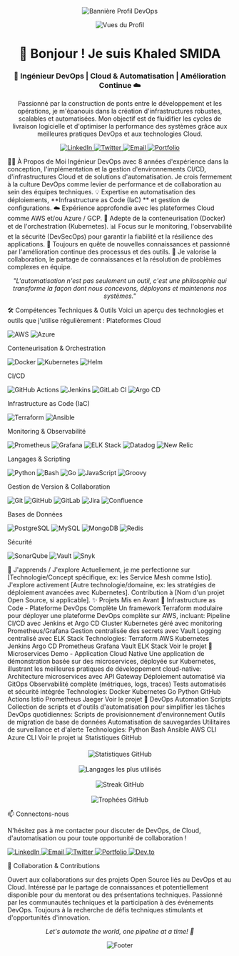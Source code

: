 <!-- ***** BANNIÈRE ***** --> <!-- Remplacez l'URL ci-dessous par le lien vers votre bannière personnalisée --> <!-- Vous pouvez créer une bannière avec des outils comme Canva ou Figma --> <p align="center"> <img src="https://raw.githubusercontent.com/VOTRE_NOM_UTILISATEUR_GITHUB/VOTRE_NOM_UTILISATEUR_GITHUB/main/assets/banner.png" alt="Bannière Profil DevOps"/> </p> <!-- ***** COMPTEUR DE VUES ***** --> <p align="center"> <img src="https://komarev.com/ghpvc/?username=VOTRE_NOM_UTILISATEUR_GITHUB&style=flat-square&color=blue" alt="Vues du Profil"/> </p> <!-- ***** INTRODUCTION ***** --> <h1 align="center">👋 Bonjour ! Je suis Khaled SMIDA</h1> <h3 align="center">🚀 Ingénieur DevOps | Cloud & Automatisation | Amélioration Continue ☁️</h3> <p align="center"> Passionné par la construction de ponts entre le développement et les opérations, je m'épanouis dans la création d'infrastructures robustes, scalables et automatisées. Mon objectif est de fluidifier les cycles de livraison logicielle et d'optimiser la performance des systèmes grâce aux meilleures pratiques DevOps et aux technologies Cloud. </p> <!-- ***** RÉSEAUX SOCIAUX ***** --> <p align="center"> <!-- Remplacez les '#' par vos liens réels --> <a href="https://www.linkedin.com/in/khaled-s-b9a1bbb3/" target="_blank"> <img src="https://img.shields.io/badge/LinkedIn-%230077B5.svg?style=for-the-badge&logo=linkedin&logoColor=white" alt="LinkedIn"/> </a> <a href="https://twitter.com/VOTRE_PROFIL_TWITTER" target="_blank"> <img src="https://img.shields.io/badge/Twitter-%231DA1F2.svg?style=for-the-badge&logo=twitter&logoColor=white" alt="Twitter"/> </a> <a href="mailto:smida.khaled@outlook.fr"> <img src="https://img.shields.io/badge/Email-Me-informational?style=for-the-badge&logo=microsoft-outlook&logoColor=white" alt="Email"/> </a> <a href="URL_DE_VOTRE_BLOG_OU_PORTFOLIO" target="_blank"> <img src="https://img.shields.io/badge/Portfolio-Website-blue?style=for-the-badge&logo=google-chrome&logoColor=white" alt="Portfolio"/> </a> </p>
<!-- ***** À PROPOS DE MOI ***** -->
👨‍💻 À Propos de Moi
Ingénieur DevOps avec 8 années d'expérience dans la conception, l'implémentation et la gestion d'environnements CI/CD, d'infrastructures Cloud et de solutions d'automatisation. Je crois fermement à la culture DevOps comme levier de performance et de collaboration au sein des équipes techniques.
💡 Expertise en automatisation des déploiements, **Infrastructure as Code (IaC) ** et gestion de configurations.
☁️ Expérience approfondie avec les plateformes Cloud comme AWS et/ou Azure / GCP.
🐳 Adepte de la conteneurisation (Docker) et de l'orchestration (Kubernetes).
📊 Focus sur le monitoring, l'observabilité et la sécurité (DevSecOps) pour garantir la fiabilité et la résilience des applications.
🌱 Toujours en quête de nouvelles connaissances et passionné par l'amélioration continue des processus et des outils.
🤝 Je valorise la collaboration, le partage de connaissances et la résolution de problèmes complexes en équipe.
<!-- ***** CITATION ***** --> <p align="center"> <i>"L'automatisation n'est pas seulement un outil, c'est une philosophie qui transforme la façon dont nous concevons, déployons et maintenons nos systèmes."</i> </p>
<!-- ***** COMPÉTENCES TECHNIQUES & OUTILS ***** -->
🛠️ Compétences Techniques & Outils
Voici un aperçu des technologies et outils que j'utilise régulièrement :
Plateformes Cloud
<p> <img src="https://img.shields.io/badge/AWS-%23FF9900.svg?style=for-the-badge&logo=amazon-aws&logoColor=white" alt="AWS"/> <img src="https://img.shields.io/badge/Azure-%230078D4.svg?style=for-the-badge&logo=microsoft-azure&logoColor=white" alt="Azure"/> </p>
Conteneurisation & Orchestration
<p> <img src="https://img.shields.io/badge/Docker-%232496ED.svg?style=for-the-badge&logo=docker&logoColor=white" alt="Docker"/> <img src="https://img.shields.io/badge/Kubernetes-%23326CE5.svg?style=for-the-badge&logo=kubernetes&logoColor=white" alt="Kubernetes"/> <img src="https://img.shields.io/badge/Helm-%230F1689.svg?style=for-the-badge&logo=helm&logoColor=white" alt="Helm"/> </p>
CI/CD
<p> <img src="https://img.shields.io/badge/GitHub%20Actions-%232088FF.svg?style=for-the-badge&logo=github-actions&logoColor=white" alt="GitHub Actions"/> <img src="https://img.shields.io/badge/Jenkins-%23D24939.svg?style=for-the-badge&logo=jenkins&logoColor=white" alt="Jenkins"/> <img src="https://img.shields.io/badge/GitLab%20CI-%23FCA121.svg?style=for-the-badge&logo=gitlab&logoColor=white" alt="GitLab CI"/> <img src="https://img.shields.io/badge/Argo%20CD-%23EF7B4D.svg?style=for-the-badge&logo=argo&logoColor=white" alt="Argo CD"/> </p>
Infrastructure as Code (IaC)
<p> <img src="https://img.shields.io/badge/Terraform-%237B42BC.svg?style=for-the-badge&logo=terraform&logoColor=white" alt="Terraform"/> <img src="https://img.shields.io/badge/Ansible-%23EE0000.svg?style=for-the-badge&logo=ansible&logoColor=white" alt="Ansible"/> </p>
Monitoring & Observabilité
<p> <img src="https://img.shields.io/badge/Prometheus-%23E6522C.svg?style=for-the-badge&logo=prometheus&logoColor=white" alt="Prometheus"/> <img src="https://img.shields.io/badge/Grafana-%23F46800.svg?style=for-the-badge&logo=grafana&logoColor=white" alt="Grafana"/> <img src="https://img.shields.io/badge/Elastic%20Stack-%23005571.svg?style=for-the-badge&logo=elasticsearch&logoColor=white" alt="ELK Stack"/> <img src="https://img.shields.io/badge/Datadog-%23632CA6.svg?style=for-the-badge&logo=datadog&logoColor=white" alt="Datadog"/> <img src="https://img.shields.io/badge/New%20Relic-%23008C99.svg?style=for-the-badge&logo=new-relic&logoColor=white" alt="New Relic"/> </p>
Langages & Scripting
<p> <img src="https://img.shields.io/badge/Python-%233776AB.svg?style=for-the-badge&logo=python&logoColor=white" alt="Python"/> <img src="https://img.shields.io/badge/Bash-%234EAA25.svg?style=for-the-badge&logo=gnu-bash&logoColor=white" alt="Bash"/> <img src="https://img.shields.io/badge/Go-%2300ADD8.svg?style=for-the-badge&logo=go&logoColor=white" alt="Go"/> <img src="https://img.shields.io/badge/JavaScript-%23F7DF1E.svg?style=for-the-badge&logo=javascript&logoColor=black" alt="JavaScript"/> <img src="https://img.shields.io/badge/Groovy-%234298B8.svg?style=for-the-badge&logo=apache-groovy&logoColor=white" alt="Groovy"/> </p>
Gestion de Version & Collaboration
<p> <img src="https://img.shields.io/badge/Git-%23F05033.svg?style=for-the-badge&logo=git&logoColor=white" alt="Git"/> <img src="https://img.shields.io/badge/GitHub-%23181717.svg?style=for-the-badge&logo=github&logoColor=white" alt="GitHub"/> <img src="https://img.shields.io/badge/GitLab-%23FCA121.svg?style=for-the-badge&logo=gitlab&logoColor=white" alt="GitLab"/> <img src="https://img.shields.io/badge/Jira-%230052CC.svg?style=for-the-badge&logo=jira&logoColor=white" alt="Jira"/> <img src="https://img.shields.io/badge/Confluence-%230052CC.svg?style=for-the-badge&logo=confluence&logoColor=white" alt="Confluence"/> </p>
Bases de Données
<p> <img src="https://img.shields.io/badge/PostgreSQL-%23336791.svg?style=for-the-badge&logo=postgresql&logoColor=white" alt="PostgreSQL"/> <img src="https://img.shields.io/badge/MySQL-%234479A1.svg?style=for-the-badge&logo=mysql&logoColor=white" alt="MySQL"/> <img src="https://img.shields.io/badge/MongoDB-%2347A248.svg?style=for-the-badge&logo=mongodb&logoColor=white" alt="MongoDB"/> <img src="https://img.shields.io/badge/Redis-%23DC382D.svg?style=for-the-badge&logo=redis&logoColor=white" alt="Redis"/> </p>
Sécurité
<p> <img src="https://img.shields.io/badge/SonarQube-%234E9BCD.svg?style=for-the-badge&logo=sonarqube&logoColor=white" alt="SonarQube"/> <img src="https://img.shields.io/badge/Vault-%23000000.svg?style=for-the-badge&logo=vault&logoColor=white" alt="Vault"/> <img src="https://img.shields.io/badge/Snyk-%23435E9C.svg?style=for-the-badge&logo=snyk&logoColor=white" alt="Snyk"/> </p>
<!-- ***** CE SUR QUOI JE TRAVAILLE / J'APPRENDS ***** -->
🌱 J'apprends / J'explore
Actuellement, je me perfectionne sur [Technologie/Concept spécifique, ex: les Service Mesh comme Istio].
J'explore activement [Autre technologie/domaine, ex: les stratégies de déploiement avancées avec Kubernetes].
Contribution à [Nom d'un projet Open Source, si applicable].
<!-- ***** PROJETS MIS EN AVANT ***** -->
✨ Projets Mis en Avant
<!-- Utilisez la fonctionnalité "Pinned Repositories" de GitHub pour mettre en avant vos meilleurs projets. --> <!-- Vous pouvez aussi ajouter une description manuelle ici pour 2-3 projets clés: -->
🔄 Infrastructure as Code - Plateforme DevOps Complète
Un framework Terraform modulaire pour déployer une plateforme DevOps complète sur AWS, incluant:
Pipeline CI/CD avec Jenkins et Argo CD
Cluster Kubernetes géré avec monitoring Prometheus/Grafana
Gestion centralisée des secrets avec Vault
Logging centralisé avec ELK Stack
Technologies: Terraform AWS Kubernetes Jenkins Argo CD Prometheus Grafana Vault ELK Stack
Voir le projet
🚢 Microservices Demo - Application Cloud Native
Une application de démonstration basée sur des microservices, déployée sur Kubernetes, illustrant les meilleures pratiques de développement cloud-native:
Architecture microservices avec API Gateway
Déploiement automatisé via GitOps
Observabilité complète (métriques, logs, traces)
Tests automatisés et sécurité intégrée
Technologies: Docker Kubernetes Go Python GitHub Actions Istio Prometheus Jaeger
Voir le projet
🤖 DevOps Automation Scripts
Collection de scripts et d'outils d'automatisation pour simplifier les tâches DevOps quotidiennes:
Scripts de provisionnement d'environnement
Outils de migration de base de données
Automatisation de sauvegardes
Utilitaires de surveillance et d'alerte
Technologies: Python Bash Ansible AWS CLI Azure CLI
Voir le projet
<!-- ***** STATISTIQUES GITHUB ***** -->
📊 Statistiques GitHub </p>
<p align="center"> <!-- Remplacez 'VOTRE_NOM_UTILISATEUR_GITHUB' par votre nom d'utilisateur --> <img src="https://github-readme-stats.vercel.app/api?username=VOTRE_NOM_UTILISATEUR_GITHUB&show_icons=true&theme=radical&rank_icon=github&hide_border=true&include_all_commits=true" alt="Statistiques GitHub"/> <br/><br/> <img src="https://github-readme-stats.vercel.app/api/top-langs/?username=VOTRE_NOM_UTILISATEUR_GITHUB&layout=compact&theme=radical&hide_border=true" alt="Langages les plus utilisés"/> <br/><br/> <img src="https://github-readme-streak-stats.herokuapp.com/?user=VOTRE_NOM_UTILISATEUR_GITHUB&theme=radical&hide_border=true" alt="Streak GitHub"/> <br/><br/> <img src="https://github-profile-trophy.vercel.app/?username=VOTRE_NOM_UTILISATEUR_GITHUB&theme=radical&no-frame=true&column=7" alt="Trophées GitHub"/> </p> <!-- Le graphique d'activité des contributions est généré automatiquement par GitHub plus bas sur votre profil -->

<!-- ***** CONNECTONS-NOUS ***** -->
📫 Connectons-nous </p>
N'hésitez pas à me contacter pour discuter de DevOps, de Cloud, d'automatisation ou pour toute opportunité de collaboration !
<p align="left"> <!-- Remplacez les liens par vos liens réels --> <a href="https://linkedin.com/in/VOTRE_PROFIL_LINKEDIN" target="_blank"> <img src="https://img.shields.io/badge/LinkedIn-%230077B5.svg?style=for-the-badge&logo=linkedin&logoColor=white" alt="LinkedIn"/> </a> <a href="mailto:VOTRE_ADRESSE_EMAIL@example.com"> <img src="https://img.shields.io/badge/Email-Me-informational?style=for-the-badge&logo=microsoft-outlook&logoColor=white" alt="Email"/> </a> <a href="https://twitter.com/VOTRE_PROFIL_TWITTER" target="_blank"> <img src="https://img.shields.io/badge/Twitter-%231DA1F2.svg?style=for-the-badge&logo=twitter&logoColor=white" alt="Twitter"/> </a> <a href="URL_DE_VOTRE_BLOG_OU_PORTFOLIO" target="_blank"> <img src="https://img.shields.io/badge/Portfolio-Website-blue?style=for-the-badge&logo=google-chrome&logoColor=white" alt="Portfolio"/> </a> <a href="https://dev.to/VOTRE_PROFIL_DEV" target="_blank"> <img src="https://img.shields.io/badge/Dev.to-%230A0A0A.svg?style=for-the-badge&logo=dev.to&logoColor=white" alt="Dev.to"/> </a> </p>
<!-- ***** COLLABORATION ***** -->
🤝 Collaboration & Contributions </p>
Ouvert aux collaborations sur des projets Open Source liés au DevOps et au Cloud.
Intéressé par le partage de connaissances et potentiellement disponible pour du mentorat ou des présentations techniques.
Passionné par les communautés techniques et la participation à des événements DevOps.
Toujours à la recherche de défis techniques stimulants et d'opportunités d'innovation.
<p align="center"> <i>Let's automate the world, one pipeline at a time! 🚀</i> </p> <!-- ***** FOOTER ***** --> <p align="center"> <img src="https://raw.githubusercontent.com/VOTRE_NOM_UTILISATEUR_GITHUB/VOTRE_NOM_UTILISATEUR_GITHUB/main/assets/footer.png" alt="Footer"/> </p>
